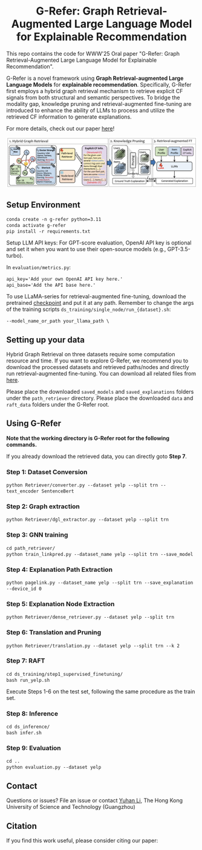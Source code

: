 <h1 align="center"> G-Refer: Graph Retrieval-Augmented Large Language Model for Explainable Recommendation </h1>

This repo contains the code for WWW'25 Oral paper "G-Refer: Graph Retrieval-Augmented Large Language Model for Explainable Recommendation".

G-Refer is a novel framework using **Graph Retrieval-augmented Large Language Models** for **explainable recommendation**. Specifically, G-Refer first employs a hybrid graph retrieval mechanism to retrieve explicit CF signals from both structural and semantic perspectives. To bridge the modality gap, knowledge pruning and retrieval-augmented fine-tuning are introduced to enhance the ability of LLMs to process and utilize the retrieved CF information to generate explanations. 

For more details, check out our paper <a href="">here</a>!

![HippoRAG](images/framework.png)

## Setup Environment

```shell
conda create -n g-refer python=3.11
conda activate g-refer
pip install -r requirements.txt
```

Setup LLM API keys: For GPT-score evaluation, OpenAI API key is optional and set it when you want to use their open-source models (e.g., GPT-3.5-turbo).

In `evaluation/metrics.py`:
```shell
api_key='Add your own OpenAI API key here.'
api_base='Add the API base here.'
```

To use LLaMA-series for retrieval-augmented fine-tuning, download the pretrained [checkpoint](https://huggingface.co/meta-llama/Meta-Llama-3-8B) and put it at any path. Remember to change the args of the training scripts `ds_training/single_node/run_{dataset}.sh`:

```shell
--model_name_or_path your_llama_path \
```

## Setting up your data

Hybrid Graph Retrieval on three datasets require some computation resource and time. If you want to explore G-Refer, we recommend you to download the processed datasets and retrieved paths/nodes and directly run retrieval-augmented fine-tuning. You can download all related files from [here]().

Please place the downloaded `saved_models` and `saved_explanations` folders under the `path_retriever` directory. Please place the downloaded `data` and `raft_data` folders under the G-Refer root.

## Using G-Refer

**Note that the working directory is G-Refer root for the following commands.**

If you already download the retrieved data, you can directly goto **Step 7**.

### Step 1: Dataset Conversion

```
python Retriever/converter.py --dataset yelp --split trn --text_encoder SentenceBert
```

### Step 2: Graph extraction

```
python Retriever/dgl_extractor.py --dataset yelp --split trn 
```

### Step 3: GNN training

```
cd path_retriever/
python train_linkpred.py --dataset_name yelp --split trn --save_model
```

### Step 4: Explanation Path Extraction

```
python pagelink.py --dataset_name yelp --split trn --save_explanation --device_id 0
```

### Step 5: Explanation Node Extraction

```
python Retriever/dense_retriever.py --dataset yelp --split trn
```

### Step 6: Translation and Pruning

```
python Retriever/translation.py --dataset yelp --split trn --k 2
```

### Step 7: RAFT

```
cd ds_training/step1_supervised_finetuning/
bash run_yelp.sh
```

Execute Steps 1-6 on the test set, following the same procedure as the train set.

### Step 8: Inference

```
cd ds_inference/
bash infer.sh
```

### Step 9: Evaluation

```
cd ..
python evaluation.py --dataset yelp
```


## Contact

Questions or issues? File an issue or contact 
[Yuhan Li](yuhanli98@gmail.com),
The Hong Kong University of Science and Technology (Guangzhou)

## Citation

If you find this work useful, please consider citing our paper:

```

```
